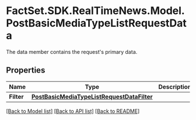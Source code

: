 # FactSet.SDK.RealTimeNews.Model.PostBasicMediaTypeListRequestData
The data member contains the request's primary data.

## Properties

Name | Type | Description | Notes
------------ | ------------- | ------------- | -------------
**Filter** | [**PostBasicMediaTypeListRequestDataFilter**](PostBasicMediaTypeListRequestDataFilter.md) |  | [optional] 

[[Back to Model list]](../README.md#documentation-for-models) [[Back to API list]](../README.md#documentation-for-api-endpoints) [[Back to README]](../README.md)

